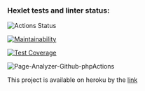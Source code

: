 ### Hexlet tests and linter status:
![Actions Status](/workflows/hexlet-check/badge.svg)

[![Maintainability](https://api.codeclimate.com/v1/badges/e239df01eac5fce2b1a1/maintainability)](https://codeclimate.com/github/kalash-job/php-project-lvl3/maintainability)

[![Test Coverage](https://api.codeclimate.com/v1/badges/e239df01eac5fce2b1a1/test_coverage)](https://codeclimate.com/github/kalash-job/php-project-lvl3/test_coverage)

![Page-Analyzer-Github-phpActions](https://github.com/kalash-job/php-project-lvl3/workflows/Page-Analyzer-Github-phpActions/badge.svg)

<p>This project is available on heroku by the <a href="https://obscure-basin-69905.herokuapp.com/">link</a></p>
